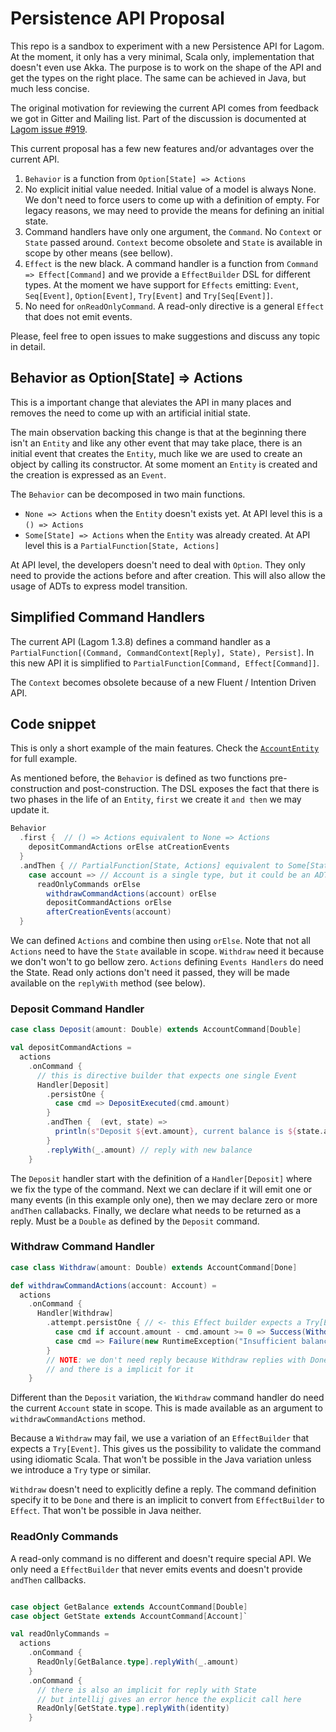 # Persistence API Proposal
This repo is a sandbox to experiment with a new Persistence API for Lagom. At the moment, it only has a very minimal, Scala only, implementation that doesn't even use Akka. The purpose is to work on the shape of the API and get the types on the right place. The same can be achieved in Java, but much less concise. 

The original motivation for reviewing the current API comes from feedback we got in Gitter and Mailing list. Part of the discussion is documented at [Lagom issue #919](https://github.com/lagom/lagom/issues/919).

This current proposal has a few new features and/or advantages over the current API. 

1. `Behavior` is a function from `Option[State] => Actions`
2. No explicit initial value needed. Initial value of a model is always None. We don't need to force users to come up with a definition of empty. For legacy reasons, we may need to provide the means for defining an initial state.
3. Command handlers have only one argument, the `Command`. No `Context` or `State` passed around. `Context` become obsolete and `State` is available in scope by other means (see bellow).
4. `Effect` is the new black. A command handler is a function from `Command => Effect[Command]` and we provide a `EffectBuilder` DSL for different types. At the moment we have support for `Effects` emitting: `Event`, `Seq[Event]`, `Option[Event]`, `Try[Event]` and `Try[Seq[Event]]`. 
5. No need for `onReadOnlyCommand`. A read-only directive is a general `Effect` that does not emit events.

Please, feel free to open issues to make suggestions and discuss any topic in detail.

## Behavior as Option[State] => Actions
This is a important change that aleviates the API in many places and removes the need to come up with an artificial initial state. 

The main observation backing this change is that at the beginning there isn't an `Entity` and like any other event that may take place, there is an initial event that creates the `Entity`, much like we are used to create an object by calling its constructor. At some moment an `Entity` is created and the creation is expressed as an `Event`.

The `Behavior` can be decomposed in two main functions.
* `None => Actions` when the `Entity` doesn't exists yet. At API level this is a `() => Actions`
* `Some[State] => Actions` when the `Entity` was already created.  At API level this is a `PartialFunction[State, Actions]`

At API level, the developers doesn't need to deal with `Option`. They only need to provide the actions before and after creation. This will also allow the usage of ADTs to express model transition. 

## Simplified Command Handlers
The current API (Lagom 1.3.8) defines a command handler as a `PartialFunction[(Command, CommandContext[Reply], State), Persist]`. In this new API it is simplified to `PartialFunction[Command, Effect[Command]]`. 

The `Context` becomes obsolete because of a new Fluent / Intention Driven API.

## Code snippet 

This is only a short example of the main features. Check the [`AccountEntity`](https://github.com/lagom/persistence-api-experiments/blob/master/src/main/scala/com/lightbend/lagom/core/persistence/effects/core/persistence/AccountEntity.scala) for full example. 

As mentioned before, the `Behavior` is defined as two functions pre-construction and post-construction. The DSL exposes the fact that there is two phases in the life of an `Entity`, `first` we create it `and then` we may update it. 

```scala
Behavior
  .first {  // () => Actions equivalent to None => Actions
    depositCommandActions orElse atCreationEvents
  }
  .andThen { // PartialFunction[State, Actions] equivalent to Some[State] => Actions
    case account => // Account is a single type, but it could be an ADT 
      readOnlyCommands orElse
        withdrawCommandActions(account) orElse
        depositCommandActions orElse
        afterCreationEvents(account)
  }
```

We can defined `Actions` and combine then using `orElse`. Note that not all `Actions` need to have the `State` available in scope. `Withdraw` need it because we don't won't to go bellow zero. `Actions` defining `Events Handlers` do need the State. Read only actions don't need it passed, they will be made available on the `replyWith` method (see below).

### Deposit Command Handler
```scala
case class Deposit(amount: Double) extends AccountCommand[Double]

val depositCommandActions =
  actions
    .onCommand {
      // this is directive builder that expects one single Event
      Handler[Deposit]
        .persistOne {
          case cmd => DepositExecuted(cmd.amount)
        }
        .andThen {  (evt, state) =>
          println(s"Deposit ${evt.amount}, current balance is ${state.amount}")
        }
        .replyWith(_.amount) // reply with new balance
    }
```
The `Deposit` handler start with the definition of a `Handler[Deposit]` where we fix the type of the command. Next we can declare if it will emit one or many events (in this example only one), then we may declare zero or more `andThen` callabacks. Finally, we declare what needs to be returned as a reply. Must be a `Double` as defined by the `Deposit` command.

### Withdraw Command Handler
```scala
case class Withdraw(amount: Double) extends AccountCommand[Done]

def withdrawCommandActions(account: Account) =
  actions
    .onCommand {
      Handler[Withdraw]
        .attempt.persistOne { // <- this Effect builder expects a Try[Event]
          case cmd if account.amount - cmd.amount >= 0 => Success(WithdrawExecuted(cmd.amount))
          case cmd => Failure(new RuntimeException("Insufficient balance"))
        }
        // NOTE: we don't need reply because Withdraw replies with Done
        // and there is a implicit for it
    }
```

Different than the `Deposit` variation, the `Withdraw` command handler do need the current `Account` state in scope. This is made available as an argument to `withdrawCommandActions` method. 

Because a `Withdraw` may fail, we use a variation of an `EffectBuilder` that expects a `Try[Event]`. This gives us the possibility to validate the command using idiomatic Scala. 
That won't be possible in the Java variation unless we introduce a `Try` type or similar. 

`Withdraw` doesn't need to explicitly define a reply. The command definition specify it to be `Done` and there is an implicit to convert from `EffectBuilder` to `Effect`. That won't be possible in Java neither.

### ReadOnly Commands

A read-only command is no different and doesn't require special API. We only need a `EffectBuilder` that never emits events and doesn't provide `andThen` callbacks. 

```scala

case object GetBalance extends AccountCommand[Double]
case object GetState extends AccountCommand[Account]`

val readOnlyCommands =
  actions
    .onCommand {
      ReadOnly[GetBalance.type].replyWith(_.amount)
    }
    .onCommand {
      // there is also an implicit for reply with State
      // but intellij gives an error hence the explicit call here
      ReadOnly[GetState.type].replyWith(identity)
    }
```

      
